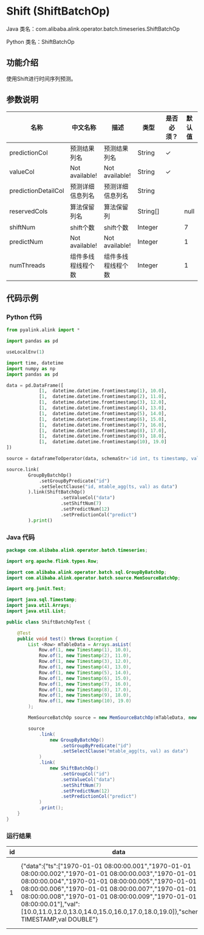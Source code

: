 # Shift (ShiftBatchOp)
Java 类名：com.alibaba.alink.operator.batch.timeseries.ShiftBatchOp

Python 类名：ShiftBatchOp


## 功能介绍
使用Shift进行时间序列预测。

## 参数说明

| 名称 | 中文名称 | 描述 | 类型 | 是否必须？ | 默认值 |
| --- | --- | --- | --- | --- | --- |
| predictionCol | 预测结果列名 | 预测结果列名 | String | ✓ |  |
| valueCol | Not available! | Not available! | String | ✓ |  |
| predictionDetailCol | 预测详细信息列名 | 预测详细信息列名 | String |  |  |
| reservedCols | 算法保留列名 | 算法保留列 | String[] |  | null |
| shiftNum | shift个数 | shift个数 | Integer |  | 7 |
| predictNum | Not available! | Not available! | Integer |  | 1 |
| numThreads | 组件多线程线程个数 | 组件多线程线程个数 | Integer |  | 1 |

## 代码示例
### Python 代码
```python
from pyalink.alink import *

import pandas as pd

useLocalEnv(1)

import time, datetime
import numpy as np
import pandas as pd

data = pd.DataFrame([
			[1,  datetime.datetime.fromtimestamp(1), 10.0],
			[1,  datetime.datetime.fromtimestamp(2), 11.0],
			[1,  datetime.datetime.fromtimestamp(3), 12.0],
			[1,  datetime.datetime.fromtimestamp(4), 13.0],
			[1,  datetime.datetime.fromtimestamp(5), 14.0],
			[1,  datetime.datetime.fromtimestamp(6), 15.0],
			[1,  datetime.datetime.fromtimestamp(7), 16.0],
			[1,  datetime.datetime.fromtimestamp(8), 17.0],
			[1,  datetime.datetime.fromtimestamp(9), 18.0],
			[1,  datetime.datetime.fromtimestamp(10), 19.0]
])

source = dataframeToOperator(data, schemaStr='id int, ts timestamp, val double', op_type='batch')

source.link(
        GroupByBatchOp()
			.setGroupByPredicate("id")
			.setSelectClause("id, mtable_agg(ts, val) as data")
		).link(ShiftBatchOp()
					.setValueCol("data")
					.setShiftNum(7)
					.setPredictNum(12)
					.setPredictionCol("predict")
		).print()
```
### Java 代码
```java
package com.alibaba.alink.operator.batch.timeseries;

import org.apache.flink.types.Row;

import com.alibaba.alink.operator.batch.sql.GroupByBatchOp;
import com.alibaba.alink.operator.batch.source.MemSourceBatchOp;

import org.junit.Test;

import java.sql.Timestamp;
import java.util.Arrays;
import java.util.List;

public class ShiftBatchOpTest {

	@Test
	public void test() throws Exception {
		List <Row> mTableData = Arrays.asList(
			Row.of(1, new Timestamp(1), 10.0),
			Row.of(1, new Timestamp(2), 11.0),
			Row.of(1, new Timestamp(3), 12.0),
			Row.of(1, new Timestamp(4), 13.0),
			Row.of(1, new Timestamp(5), 14.0),
			Row.of(1, new Timestamp(6), 15.0),
			Row.of(1, new Timestamp(7), 16.0),
			Row.of(1, new Timestamp(8), 17.0),
			Row.of(1, new Timestamp(9), 18.0),
			Row.of(1, new Timestamp(10), 19.0)
		);

		MemSourceBatchOp source = new MemSourceBatchOp(mTableData, new String[] {"id", "ts", "val"});

		source
			.link(
				new GroupByBatchOp()
					.setGroupByPredicate("id")
					.setSelectClause("mtable_agg(ts, val) as data")
			)
			.link(
				new ShiftBatchOp()
					.setGroupCol("id")
					.setValueCol("data")
					.setShiftNum(7)
					.setPredictNum(12)
					.setPredictionCol("predict")
			)
			.print();
	}
}
```

### 运行结果
id|data|predict
---|----|-------
1|{"data":{"ts":["1970-01-01 08:00:00.001","1970-01-01 08:00:00.002","1970-01-01 08:00:00.003","1970-01-01 08:00:00.004","1970-01-01 08:00:00.005","1970-01-01 08:00:00.006","1970-01-01 08:00:00.007","1970-01-01 08:00:00.008","1970-01-01 08:00:00.009","1970-01-01 08:00:00.01"],"val":[10.0,11.0,12.0,13.0,14.0,15.0,16.0,17.0,18.0,19.0]},"schema":"ts TIMESTAMP,val DOUBLE"}|{"data":{"ts":["1970-01-01 08:00:00.011","1970-01-01 08:00:00.012","1970-01-01 08:00:00.013","1970-01-01 08:00:00.014","1970-01-01 08:00:00.015","1970-01-01 08:00:00.016","1970-01-01 08:00:00.017","1970-01-01 08:00:00.018","1970-01-01 08:00:00.019","1970-01-01 08:00:00.02","1970-01-01 08:00:00.021","1970-01-01 08:00:00.022"],"val":[13.0,14.0,15.0,16.0,17.0,18.0,19.0,13.0,14.0,15.0,16.0,17.0]},"schema":"ts TIMESTAMP,val DOUBLE"}
